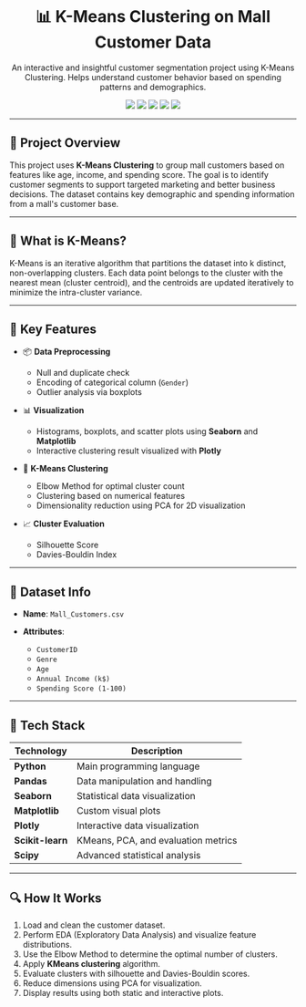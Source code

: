 <h1 align="center">📊 K-Means Clustering on Mall Customer Data</h1>

<p align="center">
  An interactive and insightful customer segmentation project using K-Means Clustering. Helps understand customer behavior based on spending patterns and demographics.
</p>

<p align="center">
  <img src="https://img.shields.io/badge/Pandas-1.5+-darkgreen?style=flat-square&logo=pandas&logoColor=white"/>
  <img src="https://img.shields.io/badge/Seaborn-visuals-blue?style=flat-square&logo=seaborn&logoColor=white"/>
  <img src="https://img.shields.io/badge/Plotly-interactive-lightblue?style=flat-square&logo=plotly&logoColor=white"/>
  <img src="https://img.shields.io/badge/SciKit Learn-1.3+-orange?style=flat-square&logo=scikit-learn&logoColor=white"/>
  <img src="https://img.shields.io/badge/Matplotlib-2D plots-blueviolet?style=flat-square&logo=matplotlib&logoColor=white"/>
</p>

---

## 📝 Project Overview

This project uses **K-Means Clustering** to group mall customers based on features like age, income, and spending score. The goal is to identify customer segments to support targeted marketing and better business decisions. The dataset contains key demographic and spending information from a mall's customer base.

---

## 🧠 What is K-Means?
K-Means is an iterative algorithm that partitions the dataset into k distinct, non-overlapping clusters.
Each data point belongs to the cluster with the nearest mean (cluster centroid), and the centroids are updated iteratively to minimize the intra-cluster variance.

---

## 📌 Key Features

* 📦 **Data Preprocessing**

  * Null and duplicate check
  * Encoding of categorical column (`Gender`)
  * Outlier analysis via boxplots

* 📊 **Visualization**

  * Histograms, boxplots, and scatter plots using **Seaborn** and **Matplotlib**
  * Interactive clustering result visualized with **Plotly**

* 🤖 **K-Means Clustering**

  * Elbow Method for optimal cluster count
  * Clustering based on numerical features
  * Dimensionality reduction using PCA for 2D visualization

* 📈 **Cluster Evaluation**

  * Silhouette Score
  * Davies-Bouldin Index

---

## 🧪 Dataset Info

* **Name**: `Mall_Customers.csv`
* **Attributes**:

  * `CustomerID`
  * `Genre`
  * `Age`
  * `Annual Income (k$)`
  * `Spending Score (1-100)`

---

## 🧠 Tech Stack

| Technology       | Description                         |
| ---------------- | ----------------------------------- |
| **Python**       | Main programming language           |
| **Pandas**       | Data manipulation and handling      |
| **Seaborn**      | Statistical data visualization      |
| **Matplotlib**   | Custom visual plots                 |
| **Plotly**       | Interactive data visualization      |
| **Scikit-learn** | KMeans, PCA, and evaluation metrics |
| **Scipy**        | Advanced statistical analysis       |

---

## 🔍 How It Works

1. Load and clean the customer dataset.
2. Perform EDA (Exploratory Data Analysis) and visualize feature distributions.
3. Use the Elbow Method to determine the optimal number of clusters.
4. Apply **KMeans clustering** algorithm.
5. Evaluate clusters with silhouette and Davies-Bouldin scores.
6. Reduce dimensions using PCA for visualization.
7. Display results using both static and interactive plots.


